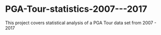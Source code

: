 # PGA-Tour-statistics-2007---2017

This project covers statistical analysis of a PGA Tour data set from 2007 - 2017
